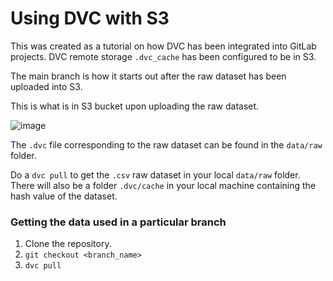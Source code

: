 # Using DVC with S3

This was created as a tutorial on how DVC has been integrated into GitLab projects. DVC remote storage `.dvc_cache` has been configured to be in S3.

The main branch is how it starts out after the raw dataset has been uploaded into S3.  

This is what is in S3 bucket upon uploading the raw dataset. 

![image](https://user-images.githubusercontent.com/51873343/104391898-e9654a80-557b-11eb-82dc-df4af6dc7f59.png)

The `.dvc` file corresponding to the raw dataset can be found in the `data/raw` folder.

Do a `dvc pull` to get the `.csv` raw dataset in your local `data/raw` folder. There will also be a folder `.dvc/cache` in your local machine containing the hash value of the dataset.

### Getting the data used in a particular branch

1. Clone the repository. <br>
2. `git checkout <branch_name>` <br>
3. `dvc pull` <br>

